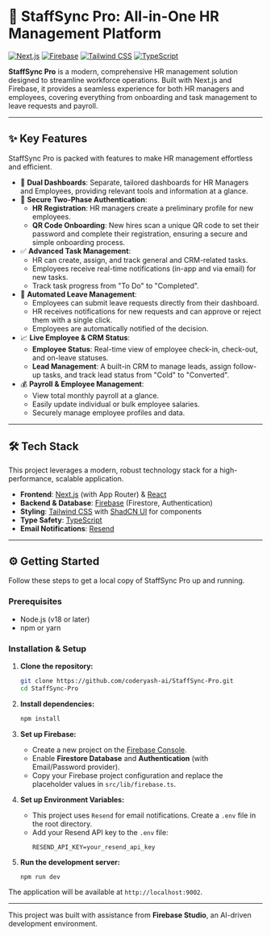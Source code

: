 
# 🚀 StaffSync Pro: All-in-One HR Management Platform

[![Next.js](https://img.shields.io/badge/Next.js-000000?style=for-the-badge&logo=nextdotjs&logoColor=white)](https://nextjs.org/)
[![Firebase](https://img.shields.io/badge/Firebase-FFCA28?style=for-the-badge&logo=firebase&logoColor=black)](https://firebase.google.com/)
[![Tailwind CSS](https://img.shields.io/badge/Tailwind_CSS-38B2AC?style=for-the-badge&logo=tailwind-css&logoColor=white)](https://tailwindcss.com/)
[![TypeScript](https://img.shields.io/badge/TypeScript-3178C6?style=for-the-badge&logo=typescript&logoColor=white)](https://www.typescriptlang.org/)

**StaffSync Pro** is a modern, comprehensive HR management solution designed to streamline workforce operations. Built with Next.js and Firebase, it provides a seamless experience for both HR managers and employees, covering everything from onboarding and task management to leave requests and payroll.

---

## ✨ Key Features

StaffSync Pro is packed with features to make HR management effortless and efficient.

-   👤 **Dual Dashboards**: Separate, tailored dashboards for HR Managers and Employees, providing relevant tools and information at a glance.
-   🔐 **Secure Two-Phase Authentication**:
    -   **HR Registration**: HR managers create a preliminary profile for new employees.
    -   **QR Code Onboarding**: New hires scan a unique QR code to set their password and complete their registration, ensuring a secure and simple onboarding process.
-   ✅ **Advanced Task Management**:
    -   HR can create, assign, and track general and CRM-related tasks.
    -   Employees receive real-time notifications (in-app and via email) for new tasks.
    -   Track task progress from "To Do" to "Completed".
-   🌴 **Automated Leave Management**:
    -   Employees can submit leave requests directly from their dashboard.
    -   HR receives notifications for new requests and can approve or reject them with a single click.
    -   Employees are automatically notified of the decision.
-   📈 **Live Employee & CRM Status**:
    -   **Employee Status**: Real-time view of employee check-in, check-out, and on-leave statuses.
    -   **Lead Management**: A built-in CRM to manage leads, assign follow-up tasks, and track lead status from "Cold" to "Converted".
-   💰 **Payroll & Employee Management**:
    -   View total monthly payroll at a glance.
    -   Easily update individual or bulk employee salaries.
    -   Securely manage employee profiles and data.

---

## 🛠️ Tech Stack

This project leverages a modern, robust technology stack for a high-performance, scalable application.

-   **Frontend**: [Next.js](https://nextjs.org/) (with App Router) & [React](https://react.dev/)
-   **Backend & Database**: [Firebase](https://firebase.google.com/) (Firestore, Authentication)
-   **Styling**: [Tailwind CSS](https://tailwindcss.com/) with [ShadCN UI](https://ui.shadcn.com/) for components
-   **Type Safety**: [TypeScript](https://www.typescriptlang.org/)
-   **Email Notifications**: [Resend](https://resend.com/)

---

## ⚙️ Getting Started

Follow these steps to get a local copy of StaffSync Pro up and running.

### Prerequisites

-   Node.js (v18 or later)
-   npm or yarn

### Installation & Setup

1.  **Clone the repository:**
    ```bash
    git clone https://github.com/coderyash-ai/StaffSync-Pro.git
    cd StaffSync-Pro
    ```

2.  **Install dependencies:**
    ```bash
    npm install
    ```

3.  **Set up Firebase:**
    -   Create a new project on the [Firebase Console](https://console.firebase.google.com/).
    -   Enable **Firestore Database** and **Authentication** (with Email/Password provider).
    -   Copy your Firebase project configuration and replace the placeholder values in `src/lib/firebase.ts`.

4.  **Set up Environment Variables:**
    -   This project uses `Resend` for email notifications. Create a `.env` file in the root directory.
    -   Add your Resend API key to the `.env` file:
        ```
        RESEND_API_KEY=your_resend_api_key
        ```

5.  **Run the development server:**
    ```bash
    npm run dev
    ```

The application will be available at `http://localhost:9002`.

---

This project was built with assistance from **Firebase Studio**, an AI-driven development environment.
